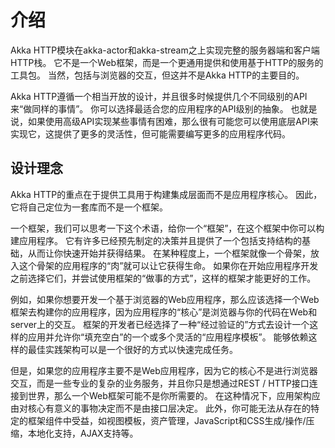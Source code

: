 # 介绍

Akka HTTP模块在akka-actor和akka-stream之上实现完整的服务器端和客户端HTTP栈。
它不是一个Web框架，而是一个更通用提供和使用基于HTTP的服务的工具包。
当然，包括与浏览器的交互，但这并不是Akka HTTP的主要目的。

Akka HTTP遵循一个相当开放的设计，并且很多时候提供几个不同级别的API来“做同样的事情”。
你可以选择最适合您的应用程序的API级别的抽象。 也就是说，如果使用高级API实现某些事情有困难，那么很有可能您可以使用底层API来实现它，这提供了更多的灵活性，但可能需要编写更多的应用程序代码。

## 设计理念

Akka HTTP的重点在于提供工具用于构建集成层面而不是应用程序核心。 因此，它将自己定位为一套库而不是一个框架。

一个框架，我们可以思考一下这个术语，给你一个“框架”，在这个框架中你可以构建应用程序。 它有许多已经预先制定的决策并且提供了一个包括支持结构的基础，从而让你快速开始并获得结果。 在某种程度上，一个框架就像一个骨架，放入这个骨架的应用程序的“肉”就可以让它获得生命。 如果你在开始应用程序开发之前选择它们，并尝试使用框架的“做事的方式”，这样的框架才能更好的工作。

例如，如果你想要开发一个基于浏览器的Web应用程序，那么应该选择一个Web框架去构建你的应用程序，因为应用程序的“核心”是浏览器与你的代码在Web和server上的交互。 框架的开发者已经选择了一种“经过验证的”方式去设计一个这样的应用并允许你“填充空白”的一个或多个灵活的“应用程序模板”。 能够依赖这样的最佳实践架构可以是一个很好的方式以快速完成任务。

但是，如果您的应用程序主要不是Web应用程序，因为它的核心不是进行浏览器交互，而是一些专业的复杂的业务服务，并且你只是想通过REST / HTTP接口连接到世界，那么一个Web框架可能不是你所需要的。 在这种情况下，应用架构应由对核心有意义的事物决定而不是由接口层决定。 此外，你可能无法从存在的特定的框架组件中受益，如视图模板，资产管理，JavaScript和CSS生成/操作/压缩，本地化支持，AJAX支持等。

